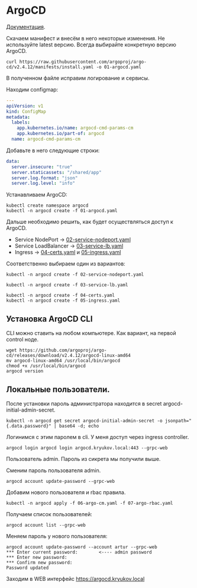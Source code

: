 # ArgoCD

[Документация](https://argo-cd.readthedocs.io/en/stable/).

Скачаем манифест и внесём в него некоторые изменения. Не используйте latest версию. Всегда выбирайте 
конкретную версию ArgoCD.

```shell
curl https://raw.githubusercontent.com/argoproj/argo-cd/v2.4.12/manifests/install.yaml -o 01-argocd.yaml
```

В полученном файле исправим логирование и сервисы.

Находим configmap:

```yaml
---
apiVersion: v1
kind: ConfigMap
metadata:
  labels:
    app.kubernetes.io/name: argocd-cmd-params-cm
    app.kubernetes.io/part-of: argocd
  name: argocd-cmd-params-cm
```

Добавьте в него следующие строки:

```yaml
data:
  server.insecure: "true"
  server.staticassets: "/shared/app"
  server.log.format: "json"
  server.log.level: "info"
```

Устанавливаем ArgoCD:

```shell
kubectl create namespace argocd
kubectl -n argocd create -f 01-argocd.yaml
```

Дальше необходимо решить, как будет осуществляться доступ к ArgoCD.
* Service NodePort -> [02-service-nodeport.yaml](02-service-nodeport.yaml)
* Service LoadBalancer -> [03-service-lb.yaml](03-service-lb.yaml)
* Ingress -> [04-certs.yaml](04-certs.yaml) и [05-ingress.yaml](05-ingress.yaml)

Соответственно выбираем один из вариантов:

```shell
kubectl -n argocd create -f 02-service-nodeport.yaml
```

```shell
kubectl -n argocd create -f 03-service-lb.yaml
```

```shell
kubectl -n argocd create -f 04-certs.yaml
kubectl -n argocd create -f 05-ingress.yaml
```

## Установка ArgoCD CLI

CLI можно ставить на любом компьютере. Как вариант, на первой 
control ноде.

```shell
wget https://github.com/argoproj/argo-cd/releases/download/v2.4.12/argocd-linux-amd64
mv argocd-linux-amd64 /usr/local/bin/argocd
chmod +x /usr/local/bin/argocd
argocd version
```

## Локальные пользователи.

После установки пароль администратора находится в secret argocd-initial-admin-secret. 

```shell
kubectl -n argocd get secret argocd-initial-admin-secret -o jsonpath="{.data.password}" | base64 -d; echo
```

Логинимся с этим паролем в cli. У меня доступ через ingress controller. 

```shell
argocd login argocd login argocd.kryukov.local:443 --grpc-web
```

Пользователь admin. Пароль из сикрета мы получили выше.

Сменим пароль пользователя admin.

```shell
argocd account update-password --grpc-web
```

Добавим нового пользователя и rbac правила.

```shell
kubectl -n argocd apply -f 06-argo-cm.yaml -f 07-argo-rbac.yaml
```

Получаем список пользователей:

```shell
argocd account list --grpc-web
```

Меняем пароль у нового пользователя:

    argocd account update-password --account artur --grpc-web
    *** Enter current password:        <---- admin password
    *** Enter new password:
    *** Confirm new password:
    Password updated

Заходим в WEB интерфейс https://argocd.kryukov.local
